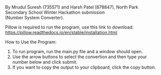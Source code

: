 By Mrudul Suresh (735571) and Harsh Patel (678847), North Park 
Secondary School Winter Hackathon submission   
(Number System Converter). 

Pillow is required to run the program, use this link to download:
https://pillow.readthedocs.io/en/stable/installation.html


How to Use the Program:
1. To run program, run the main.py file and a window should open.  
2. Use the arrow buttons to select the convertion and then type 
your number below and click submit.     
3. If you want to copy the output to your clipboard, click the copy button.